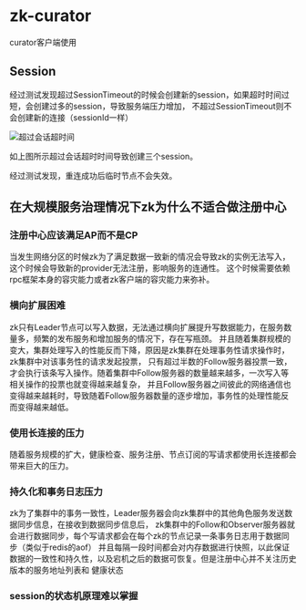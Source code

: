# zk-curator
curator客户端使用

## Session
经过测试发现超过SessionTimeout的时候会创建新的session，如果超时时间过短，会创建过多的session，导致服务端压力增加，
不超过SessionTimeout则不会创建新的连接（sessionId一样）

![超过会话超时间](https://user-gold-cdn.xitu.io/2020/7/3/173131f9fe45f118?w=1610&h=186&f=png&s=140991)

如上图所示超过会话超时时间导致创建三个session。

经过测试发现，重连成功后临时节点不会失效。


## 在大规模服务治理情况下zk为什么不适合做注册中心

### 注册中心应该满足AP而不是CP

当发生网络分区的时候zk为了满足数据一致新的情况会导致zk的实例无法写入，这个时候会导致新的provider无法注册，影响服务的连通性。
这个时候需要依赖rpc框架本身的容灾能力或者zk客户端的容灾能力来弥补。

### 横向扩展困难

zk只有Leader节点可以写入数据，无法通过横向扩展提升写数据能力，在服务数量多，频繁的发布服务和增加服务的情况下，存在写瓶颈。
并且随着集群规模的变大，集群处理写入的性能反而下降，原因是zk集群在处理事务性请求操作时，zk集群中对该事务性的请求发起投票，
只有超过半数的Follow服务器投票一致，才会执行该条写入操作。随着集群中Follow服务器的数量越来越多，一次写入等相关操作的投票也就变得越来越复杂，
并且Follow服务器之间彼此的网络通信也变得越来越耗时，导致随着Follow服务器数量的逐步增加，事务性的处理性能反而变得越来越低。

### 使用长连接的压力

随着服务规模的扩大，健康检查、服务注册、节点订阅的写请求都使用长连接都会带来巨大的压力。

### 持久化和事务日志压力

zk为了集群中的事务一致性，Leader服务器会向zk集群中的其他角色服务发送数据同步信息，在接收到数据同步信息后，
zk集群中的Follow和Observer服务器就会进行数据同步，每个写请求都会在每个zk的节点记录一条事务日志用于数据同步（类似于redis的aof）
并且每隔一段时间都会对内存数据进行快照，以此保证数据的一致性和持久性，以及宕机之后的数据可恢复。但是注册中心并不关注历史版本的服务地址列表和
健康状态

### session的状态机原理难以掌握
